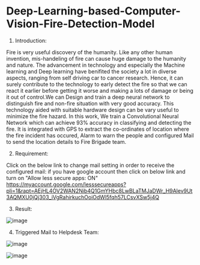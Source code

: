 # Deep-Learning-based-Computer-Vision-Fire-Detection-Model

1. Introduction:

Fire is very useful discovery of the humanity. Like any other human invention, mis-handeling of fire can cause huge damage to the humanity and nature. The advancement in technology and especially the Machine learning and Deep learning have benifited the society a lot in diverse aspects, ranging from self driving car to cancer research. Hence, it can surely contribute to the technology to early detect the fire so that we can react it earlier before getting it worse and making a lots of damage or being it out of control.We can Design and train a deep neural network to distinguish fire and non-fire situation with very good accuracy. This technology aided with suitable hardware design can be vary useful to minimize the fire hazard. 
In this work, We train a Convolutional Neural Network which can achieve 93% accuracy in classifying and detecting the fire. It is integrated with GPS to extract the co-ordinates of location where the fire incident has occured, Alarm to warn the people and configured Mail to send the location details to Fire Brigade team.

2. Requirement:

Click on the below link to change mail setting in order to receive the configured mail:
	if you have google account then click on below link and turn on "Allow less secure apps: ON"
	https://myaccount.google.com/lesssecureapps?pli=1&rapt=AEjHL4OV2WAN2Nib4Q1GmYHbc8LwBLaTMJaDWr_H9Alev9Ut3AQMXU0jQj303_iVgRahirkuchOoiOdWl5fqh57LCsvXSw5j4Q
  
3. Result:

![image](https://user-images.githubusercontent.com/68990293/130759444-b5f28b54-d229-4430-b9ce-4cfe508b7e2a.png)


4. Triggered Mail to Helpdesk Team:

![image](https://user-images.githubusercontent.com/68990293/130759654-4d430fea-bfe3-4537-8cd4-922cda5a1fa8.png)


![image](https://user-images.githubusercontent.com/68990293/130759712-c9729d23-93ce-4c2d-ad8d-3412b35bf70e.png)





















